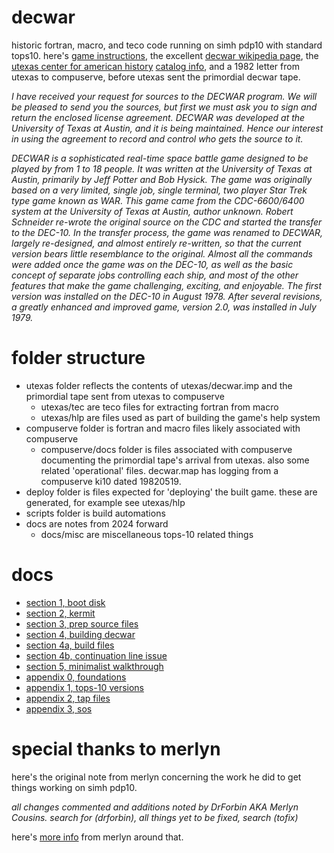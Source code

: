 # decwar

historic fortran, macro, and teco code running on simh pdp10 with standard tops10. here's [game instructions](decwar.md), the excellent [decwar wikipedia page](https://en.wikipedia.org/wiki/Decwar), the [utexas center for american history](https://briscoecenter.org/) [catalog info](https://repositories.lib.utexas.edu/items/7e2ccf50-e814-4bce-91d2-a7f6440eabe4), and a 1982 letter from utexas to compuserve, before utexas sent the primordial decwar tape.

_I have received your request for sources to the DECWAR program. We will be pleased to send you the sources, but first we must ask you to sign and return the enclosed license agreement. DECWAR was developed at the University of Texas at Austin, and it is being maintained. Hence our interest in using the agreement to record and control who gets the source to it._

_DECWAR is a sophisticated real-time space battle game designed to be played by from 1 to 18 people. It was written at the University of Texas at Austin, primarily by Jeff Potter and Bob Hysick. The game was originally based on a very limited, single job, single terminal, two player Star Trek type game known as WAR. This game came from the CDC-6600/6400 system at the University of Texas at Austin, author unknown. Robert Schneider re-wrote the original source on the CDC and started the transfer to the DEC-10. In the transfer process, the game was renamed to DECWAR, largely re-designed, and almost entirely re-written, so that the current version bears little resemblance to the original. Almost all the commands were added once the game was on the DEC-10, as well as the basic concept of separate jobs controlling each ship, and most of the other features that make the game challenging, exciting, and enjoyable. The first version was installed on the DEC-10 in August 1978. After several revisions, a greatly enhanced and improved game, version 2.0, was installed in July 1979._

# folder structure
    
- utexas folder reflects the contents of utexas/decwar.imp and the primordial tape sent from utexas to compuserve
  - utexas/tec are teco files for extracting fortran from macro
  - utexas/hlp are files used as part of building the game's help system
- compuserve folder is fortran and macro files likely associated with compuserve
  - compuserve/docs folder is files associated with compuserve documenting the primordial tape's arrival from utexas. also some related 'operational' files. decwar.map has logging from a compuserve ki10 dated 19820519.
- deploy folder is files expected for 'deploying' the built game. these are generated, for example see utexas/hlp
- scripts folder is build automations
- docs are notes from 2024 forward
  - docs/misc are miscellaneous tops-10 related things

# docs

- [section 1, boot disk](docs/sec1-boot-disks.md)
- [section 2, kermit](docs/sec2-kermit.md)
- [section 3, prep source files](docs/sec3-prep-source-files.md)
- [section 4, building decwar](docs/sec4-compiling-decwar.md)
- [section 4a, build files](docs/sec4a-build-files.md)
- [section 4b, continuation line issue](docs/sec4b-continuation-line-issue.md)
- [section 5, minimalist walkthrough](docs/sec5-minimalist-walkthrough.md)
- [appendix 0, foundations](docs/app0-foundations.md)
- [appendix 1, tops-10 versions](docs/app1-tops-10-versions.md)
- [appendix 2, tap files](docs/app2-tap-files.md)
- [appendix 3, sos](docs/app3-sos.md)

# special thanks to merlyn

here's the original note from merlyn concerning the work he did to get things working on simh pdp10.

_all changes commented and additions noted by DrForbin AKA Merlyn Cousins. search for (drforbin), all things yet to be fixed, search (tofix)_
    
here's [more info](docs/app0-foundations.md) from merlyn around that.
